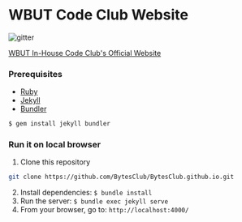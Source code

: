 # WBUT Code Club Website

![gitter](https://badges.gitter.im/gitterHQ/gitterHQ.github.io.svg)

[WBUT In-House Code Club's Official Website](https://bytesclub.github.io/)

### Prerequisites

* [Ruby](https://www.ruby-lang.org/en/)
* [Jekyll](https://jekyllrb.com/)
* [Bundler](http://bundler.io/)

```bash
$ gem install jekyll bundler
```

### Run it on local browser

1. Clone this repository

```bash
git clone https://github.com/BytesClub/BytesClub.github.io.git
```

2. Install dependencies: `$ bundle install`
3. Run the server: `$ bundle exec jekyll serve`
4. From your browser, go to: `http://localhost:4000/`
